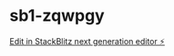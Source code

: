 # sb1-zqwpgy

[Edit in StackBlitz next generation editor ⚡️](https://stackblitz.com/~/github.com/Maanav-gambit/sb1-zqwpgy)